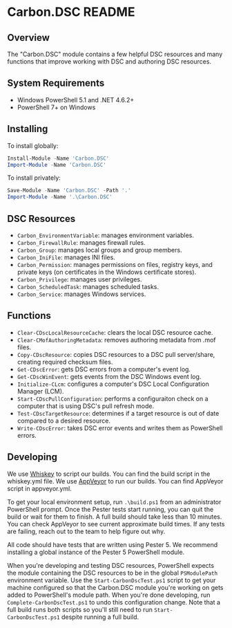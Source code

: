 <!--markdownlint-disable MD012 no-multiple-blanks-->

# Carbon.DSC README

## Overview

The "Carbon.DSC" module contains a few helpful DSC resources and many functions that improve working with DSC and
authoring DSC resources.


## System Requirements

* Windows PowerShell 5.1 and .NET 4.6.2+
* PowerShell 7+ on Windows


## Installing

To install globally:

```powershell
Install-Module -Name 'Carbon.DSC'
Import-Module -Name 'Carbon.DSC'
```

To install privately:

```powershell
Save-Module -Name 'Carbon.DSC' -Path '.'
Import-Module -Name '.\Carbon.DSC'
```

## DSC Resources

* `Carbon_EnvironmentVariable`: manages environment variables.
* `Carbon_FirewallRule`: manages firewall rules.
* `Carbon_Group`: manages local groups and group members.
* `Carbon_IniFile`: manages INI files.
* `Carbon_Permission`: manages permissions on files, registry keys, and private keys (on certificates in the Windows
  certificate stores).
* `Carbon_Privilege`: manages user privileges.
* `Carbon_ScheduledTask`: manages scheduled tasks.
* `Carbon_Service`: manages Windows services.


## Functions

* `Clear-CDscLocalResourceCache`: clears the local DSC resource cache.
* `Clear-CMofAuthoringMetadata`: removes authoring metadata from .mof files.
* `Copy-CDscResource`: copies DSC resources to a DSC pull server/share, creating required checksum files.
* `Get-CDscError`: gets DSC errors from a computer's event log.
* `Get-CDscWinEvent`: gets events from the DSC Windows event log.
* `Initialize-CLcm`: configures a computer's DSC Local Configuration Manager (LCM).
* `Start-CDscPullConfiguration`: performs a configuraiton check on a computer that is using DSC's pull refresh mode.
* `Test-CDscTargetResource`: determines if a target resource is out of date compared to a desired resource.
* `Write-CDscError`: takes DSC error events and writes them as PowerShell errors.

## Developing

We use [Whiskey](https://github.com/webmd-health-services/Whiskey/wiki) to script our builds. You can find the build
script in the whiskey.yml file. We use [AppVeyor](https://ci.appveyor.com/project/WebMD-Health-Services/carbon-dsc) to
run our builds. You can find AppVeyor script in appveyor.yml.

To get your local environment setup, run `.\build.ps1` from an administrator PowerShell prompt. Once the Pester tests
start running, you can quit the build or wait for them to finish. A full build should take less than 10 minutes. You can
check AppVeyor to see current approximate build times. If any tests are failing, reach out to the team to help figure
out why.

All code should have tests that are written using Pester 5. We recommend installing a global instance of the Pester 5
PowerShell module.

When you're developing and testing DSC resources, PowerShell expects the module containing the DSC resources to be in
the global `PSModulePath` environment variable. Use the `Start-CarbonDscTest.ps1` script to get your machine configured
so that the Carbon.DSC module you're working on gets added to PowerShell's module path. When you're done developing,
run `Complete-CarbonDscTest.ps1` to undo this configuration change. Note that a full build runs both scripts so you'll
still need to run `Start-CarbonDscTest.ps1` despite running a full build.
